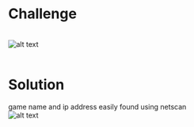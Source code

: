 # Challenge #
<br>![alt text](https://github.com/bzyo/CTFs/blob/master/2018/otter_ctf/memory_forensics/imgs/mem_forensics003-1.png)
<br><br>
# Solution #
game name and ip address easily found using netscan
<br>![alt text](https://github.com/bzyo/CTFs/blob/master/2018/otter_ctf/memory_forensics/imgs/mem_forensics003-2.png)

